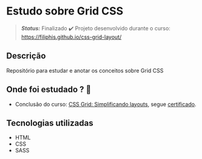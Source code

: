 <!-- :heavy_check_mark: -->
<!-- :construction: -->
# Estudo sobre Grid CSS
> **_Status:_** Finalizado :heavy_check_mark:
Projeto desenvolvido durante o curso: https://filiphis.github.io/css-grid-layout/

<!-- > **_Status:_** Em andamento :construction: -->

## Descrição

Repositório para estudar e anotar os conceitos sobre Grid CSS

## Onde foi estudado ?  :scroll:

* Conclusão do curso: [CSS Grid: Simplificando layouts](https://cursos.alura.com.br/course/css-grid-layout), segue [certificado](https://cursos.alura.com.br/certificate/luiz-fsilveira/css-grid-layout).


## Tecnologias utilizadas
* HTML
* CSS
* SASS


